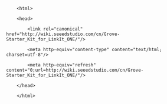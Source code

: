 <!DOCTYPE html>
        <html>
        <head>
            <link rel="canonical" href="http://wiki.seeedstudio.com/cn/Grove-Starter_Kit_for_LinkIt_ONE/"/>
            <meta http-equiv="content-type" content="text/html; charset=utf-8"/>
            <meta http-equiv="refresh" content="0;url=http://wiki.seeedstudio.com/cn/Grove-Starter_Kit_for_LinkIt_ONE/"/>
        </head>
        </html>